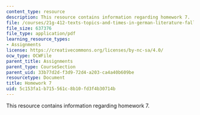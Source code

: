 ```yaml
---
content_type: resource
description: This resource contains information regarding homework 7.
file: /courses/21g-412-texts-topics-and-times-in-german-literature-fall-2009/5c153fa1b715561c8b10fd3f4b30714b_MIT21G_412F09_hw07.pdf
file_size: 637376
file_type: application/pdf
learning_resource_types:
- Assignments
license: https://creativecommons.org/licenses/by-nc-sa/4.0/
ocw_type: OCWFile
parent_title: Assignments
parent_type: CourseSection
parent_uid: 33b77d2d-f3d9-72d4-a203-ca4a40b609be
resourcetype: Document
title: Homework 7
uid: 5c153fa1-b715-561c-8b10-fd3f4b30714b
---
```

This resource contains information regarding homework 7.